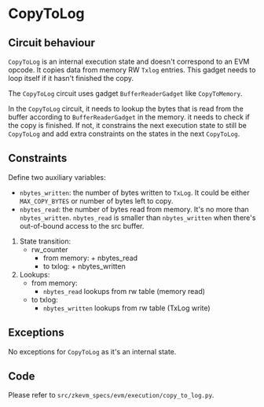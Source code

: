 # CopyToLog

## Circuit behaviour

`CopyToLog` is an internal execution state and doesn't correspond to an EVM opcode. It copies
data from memory RW `Txlog` entries. This gadget needs to loop itself if it hasn't finished
the copy.

The `CopyToLog` circuit uses gadget `BufferReaderGadget` like `CopyToMemory`.

In the `CopyToLog` circuit, it needs to lookup the bytes that is read from the buffer according
to `BufferReaderGadget` in the memory. it needs to check if the copy is finished. If not, it constrains the
next execution state to still be `CopyToLog` and add extra constraints on the states in the next
`CopyToLog`.

## Constraints

Define two auxiliary variables:

- `nbytes_written`: the number of bytes written to `TxLog`. It could be either `MAX_COPY_BYTES`
  or number of bytes left to copy.
- `nbytes_read`: the number of bytes read from memory. It's no more than
  `nbytes_written`. `nbytes_read` is smaller than `nbytes_written` when there's out-of-bound
  access to the src buffer.

1. State transition:
   - rw_counter
     - from memory:  + nbytes_read
     - to txlog:  + nbytes_written
2. Lookups:
   - from memory:
     - `nbytes_read` lookups from rw table (memory read)
   - to txlog:
     - `nbytes_written` lookups from rw table (TxLog write)

## Exceptions

No exceptions for `CopyToLog` as it's an internal state.

## Code

Please refer to `src/zkevm_specs/evm/execution/copy_to_log.py`.
